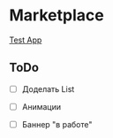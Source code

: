 # Marketplace

<a href="https://mordvintsevmv.github.io/marketplace" target="_blank">Test App</a>

## ToDo

- [ ] Доделать List

- [ ] Анимации

- [ ] Баннер "в работе"